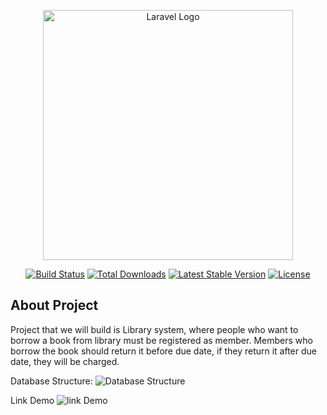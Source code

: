 <p align="center"><a href="https://laravel.com" target="_blank"><img src="https://raw.githubusercontent.com/laravel/art/master/logo-lockup/5%20SVG/2%20CMYK/1%20Full%20Color/laravel-logolockup-cmyk-red.svg" width="400" alt="Laravel Logo"></a></p>

<p align="center">
<a href="https://github.com/laravel/framework/actions"><img src="https://github.com/laravel/framework/workflows/tests/badge.svg" alt="Build Status"></a>
<a href="https://packagist.org/packages/laravel/framework"><img src="https://img.shields.io/packagist/dt/laravel/framework" alt="Total Downloads"></a>
<a href="https://packagist.org/packages/laravel/framework"><img src="https://img.shields.io/packagist/v/laravel/framework" alt="Latest Stable Version"></a>
<a href="https://packagist.org/packages/laravel/framework"><img src="https://img.shields.io/packagist/l/laravel/framework" alt="License"></a>
</p>

## About Project

Project that we will build is Library system, where people who want to borrow a book from library must be registered as member. Members who borrow the book should return it before due date, if they return it after due date, they will be charged.

Database Structure:
![Database Structure](https://github.com/user-attachments/assets/2b187661-3591-4700-8fbb-0fbf5f85f091)

Link Demo
![link Demo](https://drive.google.com/file/d/1lznke5KvoCf50IFxLNYvQ7nEK8kMswgp/view?usp=drive_link)
